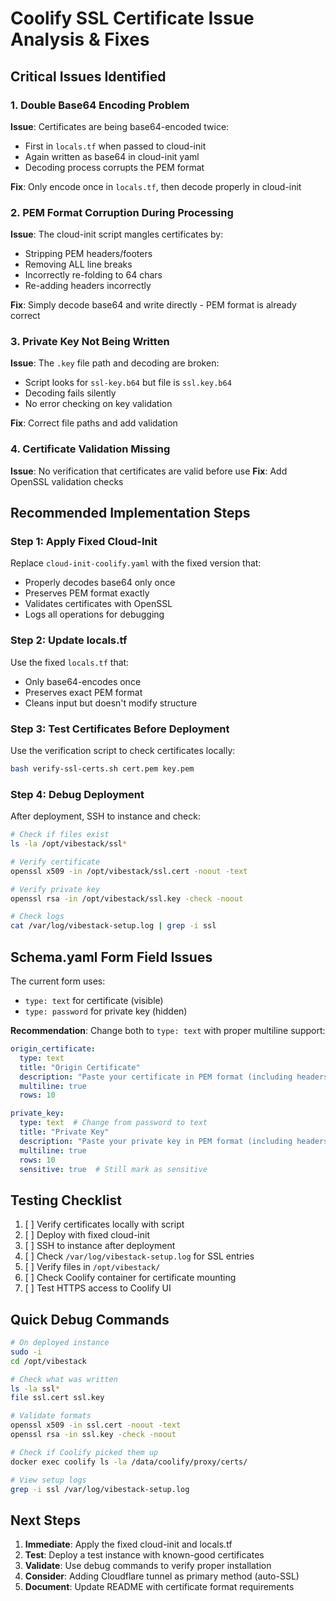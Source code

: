 # Coolify SSL Certificate Issue Analysis & Fixes

## Critical Issues Identified

### 1. Double Base64 Encoding Problem
**Issue**: Certificates are being base64-encoded twice:
- First in `locals.tf` when passed to cloud-init
- Again written as base64 in cloud-init yaml
- Decoding process corrupts the PEM format

**Fix**: Only encode once in `locals.tf`, then decode properly in cloud-init

### 2. PEM Format Corruption During Processing
**Issue**: The cloud-init script mangles certificates by:
- Stripping PEM headers/footers
- Removing ALL line breaks 
- Incorrectly re-folding to 64 chars
- Re-adding headers incorrectly

**Fix**: Simply decode base64 and write directly - PEM format is already correct

### 3. Private Key Not Being Written
**Issue**: The `.key` file path and decoding are broken:
- Script looks for `ssl-key.b64` but file is `ssl.key.b64`
- Decoding fails silently
- No error checking on key validation

**Fix**: Correct file paths and add validation

### 4. Certificate Validation Missing
**Issue**: No verification that certificates are valid before use
**Fix**: Add OpenSSL validation checks

## Recommended Implementation Steps

### Step 1: Apply Fixed Cloud-Init
Replace `cloud-init-coolify.yaml` with the fixed version that:
- Properly decodes base64 only once
- Preserves PEM format exactly
- Validates certificates with OpenSSL
- Logs all operations for debugging

### Step 2: Update locals.tf
Use the fixed `locals.tf` that:
- Only base64-encodes once
- Preserves exact PEM format
- Cleans input but doesn't modify structure

### Step 3: Test Certificates Before Deployment
Use the verification script to check certificates locally:
```bash
bash verify-ssl-certs.sh cert.pem key.pem
```

### Step 4: Debug Deployment
After deployment, SSH to instance and check:
```bash
# Check if files exist
ls -la /opt/vibestack/ssl*

# Verify certificate
openssl x509 -in /opt/vibestack/ssl.cert -noout -text

# Verify private key
openssl rsa -in /opt/vibestack/ssl.key -check -noout

# Check logs
cat /var/log/vibestack-setup.log | grep -i ssl
```

## Schema.yaml Form Field Issues

The current form uses:
- `type: text` for certificate (visible)
- `type: password` for private key (hidden)

**Recommendation**: Change both to `type: text` with proper multiline support:
```yaml
origin_certificate:
  type: text
  title: "Origin Certificate"
  description: "Paste your certificate in PEM format (including headers)"
  multiline: true
  rows: 10

private_key:
  type: text  # Change from password to text
  title: "Private Key"
  description: "Paste your private key in PEM format (including headers)"
  multiline: true
  rows: 10
  sensitive: true  # Still mark as sensitive
```

## Testing Checklist

1. [ ] Verify certificates locally with script
2. [ ] Deploy with fixed cloud-init
3. [ ] SSH to instance after deployment
4. [ ] Check `/var/log/vibestack-setup.log` for SSL entries
5. [ ] Verify files in `/opt/vibestack/`
6. [ ] Check Coolify container for certificate mounting
7. [ ] Test HTTPS access to Coolify UI

## Quick Debug Commands

```bash
# On deployed instance
sudo -i
cd /opt/vibestack

# Check what was written
ls -la ssl*
file ssl.cert ssl.key

# Validate formats
openssl x509 -in ssl.cert -noout -text
openssl rsa -in ssl.key -check -noout

# Check if Coolify picked them up
docker exec coolify ls -la /data/coolify/proxy/certs/

# View setup logs
grep -i ssl /var/log/vibestack-setup.log
```

## Next Steps

1. **Immediate**: Apply the fixed cloud-init and locals.tf
2. **Test**: Deploy a test instance with known-good certificates
3. **Validate**: Use debug commands to verify proper installation
4. **Consider**: Adding Cloudflare tunnel as primary method (auto-SSL)
5. **Document**: Update README with certificate format requirements
